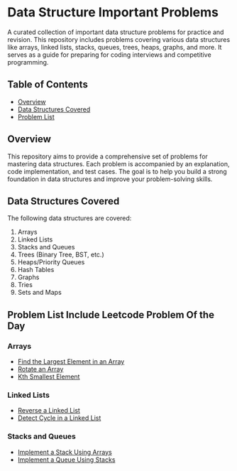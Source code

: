 # Data Structure Important Problems

A curated collection of important data structure problems for practice and revision. This repository includes problems covering various data structures like arrays, linked lists, stacks, queues, trees, heaps, graphs, and more. It serves as a guide for preparing for coding interviews and competitive programming.

## Table of Contents

- [Overview](#overview)
- [Data Structures Covered](#data-structures-covered)
- [Problem List](#problem-list)

## Overview

This repository aims to provide a comprehensive set of problems for mastering data structures. Each problem is accompanied by an explanation, code implementation, and test cases. The goal is to help you build a strong foundation in data structures and improve your problem-solving skills.

## Data Structures Covered

The following data structures are covered:

1. Arrays
2. Linked Lists
3. Stacks and Queues
4. Trees (Binary Tree, BST, etc.)
5. Heaps/Priority Queues
6. Hash Tables
7. Graphs
8. Tries
9. Sets and Maps

## Problem List Include Leetcode Problem Of the Day

### Arrays
- [Find the Largest Element in an Array](./arrays/largest-element.md)
- [Rotate an Array](./arrays/rotate-array.md)
- [Kth Smallest Element](./arrays/kth-smallest.md)

### Linked Lists
- [Reverse a Linked List](./linked-lists/reverse-linked-list.md)
- [Detect Cycle in a Linked List](./linked-lists/detect-cycle.md)

### Stacks and Queues
- [Implement a Stack Using Arrays](./stacks/stack-array.md)
- [Implement a Queue Using Stacks](./queues/queue-using-stacks.md)
